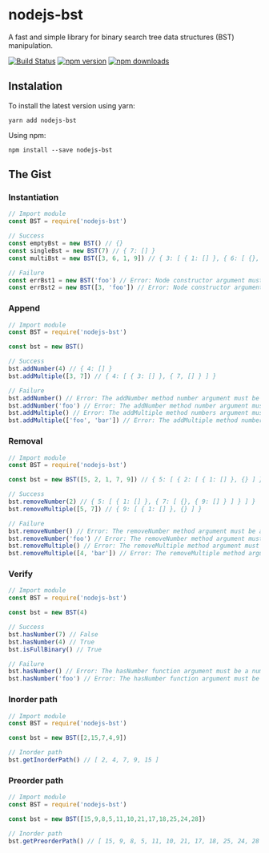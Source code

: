 # nodejs-bst

A fast and simple library for binary search tree data structures (BST) manipulation.

[![Build Status](https://travis-ci.org/nauseantparrot/nodejs-bst.svg?branch=master)](https://travis-ci.org/nauseantparrot/nodejs-bst)
[![npm version](https://img.shields.io/npm/v/nodejs-bst.svg?style=flat-square)](https://www.npmjs.com/package/nodejs-bst)
[![npm downloads](https://img.shields.io/npm/dm/nodejs-bst.svg?style=flat-square)](https://www.npmjs.com/package/nodejs-bst)

## Instalation

To install the latest version using yarn:
```
yarn add nodejs-bst
```
Using npm:
```
npm install --save nodejs-bst
```

## The Gist

### Instantiation

```javascript
// Import module
const BST = require('nodejs-bst')

// Success
const emptyBst = new BST() // {}
const singleBst = new BST(7) // { 7: [] }
const multiBst = new BST([3, 6, 1, 9]) // { 3: [ { 1: [] }, { 6: [ {}, { 9: [] } ] } ] }

// Failure
const errBst1 = new BST('foo') // Error: Node constructor argument must be a single or array of numbers
const errBst2 = new BST([3, 'foo']) // Error: Node constructor argument must be a single or array of numbers
```

### Append

```javascript
// Import module
const BST = require('nodejs-bst')

const bst = new BST()

// Success
bst.addNumber(4) // { 4: [] }
bst.addMultiple([3, 7]) // { 4: [ { 3: [] }, { 7, [] } ] }

// Failure
bst.addNumber() // Error: The addNumber method number argument must be a number
bst.addNumber('foo') // Error: The addNumber method number argument must be a number
bst.addMultiple() // Error: The addMultiple method numbers argument must be an array of number
bst.addMultiple(['foo', 'bar']) // Error: The addMultiple method numbers argument must be an array of number
```

### Removal

```javascript
// Import module
const BST = require('nodejs-bst')

const bst = new BST([5, 2, 1, 7, 9]) // { 5: [ { 2: [ { 1: [] }, {} ] }, { 7: [ {}, { 9: [] } ] } ] }

// Success
bst.removeNumber(2) // { 5: [ { 1: [] }, { 7: [ {}, { 9: [] } ] } ] }
bst.removeMultiple([5, 7]) // { 9: [ { 1: [] }, {} ] }

// Failure
bst.removeNumber() // Error: The removeNumber method argument must be a number
bst.removeNumber('foo') // Error: The removeNumber method argument must be a number
bst.removeMultiple() // Error: The removeMultiple method argument must be an array
bst.removeMultiple([4, 'bar']) // Error: The removeMultiple method argument must be an array
```

### Verify

```javascript
// Import module
const BST = require('nodejs-bst')

const bst = new BST(4)

// Success
bst.hasNumber(7) // False
bst.hasNumber(4) // True
bst.isFullBinary() // True

// Failure
bst.hasNumber() // Error: The hasNumber function argument must be a number
bst.hasNumber('foo') // Error: The hasNumber function argument must be a number
```

### Inorder path

```javascript
// Import module
const BST = require('nodejs-bst')

const bst = new BST([2,15,7,4,9])

// Inorder path
bst.getInorderPath() // [ 2, 4, 7, 9, 15 ]
```

### Preorder path

```javascript
// Import module
const BST = require('nodejs-bst')

const bst = new BST([15,9,8,5,11,10,21,17,18,25,24,28])

// Inorder path
bst.getPreorderPath() // [ 15, 9, 8, 5, 11, 10, 21, 17, 18, 25, 24, 28 ]
```
